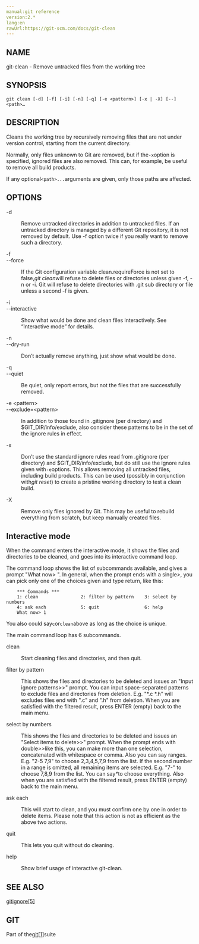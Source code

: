 ```yaml
---
manual:git reference
version:2.*
lang:en
rawUrl:https://git-scm.com/docs/git-clean
---
```



## NAME<a name="_name"></a>


git-clean - Remove untracked files from the working tree





## SYNOPSIS<a name="_synopsis"></a>

```
git clean [-d] [-f] [-i] [-n] [-q] [-e <pattern>] [-x | -X] [--] <path>…​
```




## DESCRIPTION<a name="_description"></a>


Cleans the working tree by recursively removing files that are not under version control, starting from the current directory.




Normally, only files unknown to Git are removed, but if the`-x`option is specified, ignored files are also removed. This can, for example, be useful to remove all build products.




If any optional`<path>...`arguments are given, only those paths are affected.





## OPTIONS<a name="_options"></a>
<dl><dt id='git-clean--d'>-d</dt><dd>

Remove untracked directories in addition to untracked files. If an untracked directory is managed by a different Git repository, it is not removed by default. Use -f option twice if you really want to remove such a directory.

</dd><dt id='git-clean--f'>-f</dt><dt id='git-clean---force'>--force</dt><dd>

If the Git configuration variable clean.requireForce is not set to false,<em>git clean</em>will refuse to delete files or directories unless given -f, -n or -i. Git will refuse to delete directories with .git sub directory or file unless a second -f is given.

</dd><dt id='git-clean--i'>-i</dt><dt id='git-clean---interactive'>--interactive</dt><dd>

Show what would be done and clean files interactively. See “Interactive mode” for details.

</dd><dt id='git-clean--n'>-n</dt><dt id='git-clean---dry-run'>--dry-run</dt><dd>

Don’t actually remove anything, just show what would be done.

</dd><dt id='git-clean--q'>-q</dt><dt id='git-clean---quiet'>--quiet</dt><dd>

Be quiet, only report errors, but not the files that are successfully removed.

</dd><dt id='git-clean--eltpatterngt'>-e &lt;pattern&gt;</dt><dt id='git-clean---excludeltpatterngt'>--exclude=&lt;pattern&gt;</dt><dd>

In addition to those found in .gitignore (per directory) and $GIT_DIR/info/exclude, also consider these patterns to be in the set of the ignore rules in effect.

</dd><dt id='git-clean--x'>-x</dt><dd>

Don’t use the standard ignore rules read from .gitignore (per directory) and $GIT_DIR/info/exclude, but do still use the ignore rules given with`-e`options. This allows removing all untracked files, including build products. This can be used (possibly in conjunction with<em>git reset</em>) to create a pristine working directory to test a clean build.

</dd><dt id='git-clean--X'>-X</dt><dd>

Remove only files ignored by Git. This may be useful to rebuild everything from scratch, but keep manually created files.

</dd></dl>



## Interactive mode<a name="_interactive_mode"></a>


When the command enters the interactive mode, it shows the files and directories to be cleaned, and goes into its interactive command loop.




The command loop shows the list of subcommands available, and gives a prompt &quot;What now&gt; &quot;. In general, when the prompt ends with a single<em>&gt;</em>, you can pick only one of the choices given and type return, like this:



```
    *** Commands ***
	1: clean                2: filter by pattern    3: select by numbers
	4: ask each             5: quit                 6: help
    What now> 1
```




You also could say`c`or`clean`above as long as the choice is unique.




The main command loop has 6 subcommands.


<dl><dt id='git-clean-clean'>clean</dt><dd>

Start cleaning files and directories, and then quit.

</dd><dt id='git-clean-filterbypattern'>filter by pattern</dt><dd>

This shows the files and directories to be deleted and issues an &quot;Input ignore patterns&gt;&gt;&quot; prompt. You can input space-separated patterns to exclude files and directories from deletion. E.g. &quot;*.c *.h&quot; will excludes files end with &quot;.c&quot; and &quot;.h&quot; from deletion. When you are satisfied with the filtered result, press ENTER (empty) back to the main menu.

</dd><dt id='git-clean-selectbynumbers'>select by numbers</dt><dd>

This shows the files and directories to be deleted and issues an &quot;Select items to delete&gt;&gt;&quot; prompt. When the prompt ends with double<em>&gt;&gt;</em>like this, you can make more than one selection, concatenated with whitespace or comma. Also you can say ranges. E.g. &quot;2-5 7,9&quot; to choose 2,3,4,5,7,9 from the list. If the second number in a range is omitted, all remaining items are selected. E.g. &quot;7-&quot; to choose 7,8,9 from the list. You can say<em>*</em>to choose everything. Also when you are satisfied with the filtered result, press ENTER (empty) back to the main menu.

</dd><dt id='git-clean-askeach'>ask each</dt><dd>

This will start to clean, and you must confirm one by one in order to delete items. Please note that this action is not as efficient as the above two actions.

</dd><dt id='git-clean-quit'>quit</dt><dd>

This lets you quit without do cleaning.

</dd><dt id='git-clean-help'>help</dt><dd>

Show brief usage of interactive git-clean.

</dd></dl>



## SEE ALSO<a name="_see_also"></a>


[gitignore[5]](%2286  "")





## GIT<a name="_git"></a>


Part of the[git[1]](%2248  "")suite





